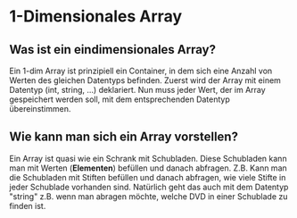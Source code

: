 # 1-Dimensionales Array

## Was ist ein **eindimensionales Array**?
Ein 1-dim Array ist prinzipiell ein Container, in dem sich eine Anzahl von Werten des gleichen Datentyps befinden.
Zuerst wird der Array mit einem Datentyp (int, string, ...) deklariert. Nun muss jeder Wert, der im Array gespeichert werden soll, mit dem entsprechenden Datentyp übereinstimmen.

## Wie kann man sich ein Array vorstellen?
Ein Array ist quasi wie ein Schrank mit Schubladen. Diese Schubladen kann man mit Werten (__Elementen__) befüllen und danach abfragen. Z.B. Kann man die Schubladen mit Stiften befüllen und danach abfragen, wie viele Stifte in jeder Schublade vorhanden sind. Natürlich geht das auch mit dem Datentyp "string" z.B. wenn man abragen möchte, welche DVD in einer Schublade zu finden ist.
